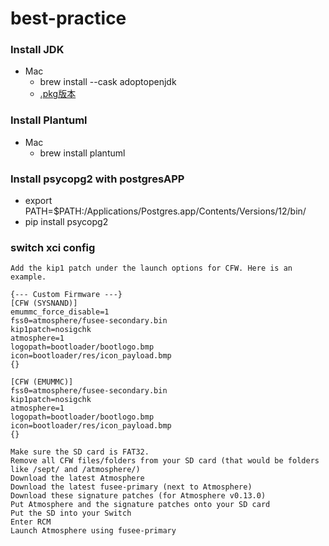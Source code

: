 # best-practice

### Install JDK
- Mac
  + brew install --cask adoptopenjdk
  + [.pkg版本](https://adoptopenjdk.net/archive.html?variant=openjdk15&jvmVariant=hotspot)
  
### Install Plantuml
- Mac
  + brew install plantuml  
### Install psycopg2 with postgresAPP
- export PATH=$PATH:/Applications/Postgres.app/Contents/Versions/12/bin/
- pip install psycopg2
### switch xci config
```
Add the kip1 patch under the launch options for CFW. Here is an example.

{--- Custom Firmware ---}
[CFW (SYSNAND)]
emummc_force_disable=1
fss0=atmosphere/fusee-secondary.bin
kip1patch=nosigchk
atmosphere=1
logopath=bootloader/bootlogo.bmp
icon=bootloader/res/icon_payload.bmp
{}

[CFW (EMUMMC)]
fss0=atmosphere/fusee-secondary.bin
kip1patch=nosigchk
atmosphere=1
logopath=bootloader/bootlogo.bmp
icon=bootloader/res/icon_payload.bmp
{}
```

```
Make sure the SD card is FAT32.
Remove all CFW files/folders from your SD card (that would be folders like /sept/ and /atmosphere/)
Download the latest Atmosphere
Download the latest fusee-primary (next to Atmosphere)
Download these signature patches (for Atmosphere v0.13.0)
Put Atmosphere and the signature patches onto your SD card
Put the SD into your Switch
Enter RCM
Launch Atmosphere using fusee-primary
```
